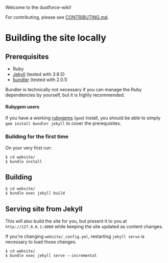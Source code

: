 Welcome to the dustforce-wiki!

For contributing, please see [CONTRIBUTING.md](/CONTRIBUTING.md).

# Building the site locally

## Prerequisites

- Ruby
- [Jekyll](https://jekyllrb.com/) (tested with 3.8.5)
- [bundler](https://bundler.io/) (tested with 2.0.1)

Bundler is technically not necessary if you can manage the Ruby dependencies by yourself, but it is highly recommended.

#### Rubygem users

If you have a working [rubygems](https://rubygems.org/) (`gem`) install, you should be able to simply `gem install bundler jekyll` to cover the prerequisites.

### Building for the first time

On your very first run:
```
$ cd website/
$ bundle install
```

## Building

```
$ cd website/
$ bundle exec jekyll build
```

## Serving site from Jekyll

This will also build the site for you, but present it to you at `http://127.0.0.1:4000` while keeping the site updated as content changes.

If you're changing `website/_config.yml`, restarting `jekyll serve` is necessary to load those changes.

```
$ cd website/
$ bundle exec jekyll serve --incremental
```
